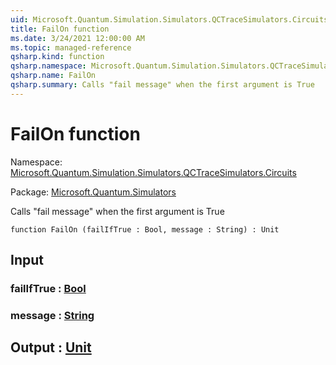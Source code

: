 ```yaml
---
uid: Microsoft.Quantum.Simulation.Simulators.QCTraceSimulators.Circuits.FailOn
title: FailOn function
ms.date: 3/24/2021 12:00:00 AM
ms.topic: managed-reference
qsharp.kind: function
qsharp.namespace: Microsoft.Quantum.Simulation.Simulators.QCTraceSimulators.Circuits
qsharp.name: FailOn
qsharp.summary: Calls "fail message" when the first argument is True
---
```


# FailOn function

Namespace: [Microsoft.Quantum.Simulation.Simulators.QCTraceSimulators.Circuits](xref:Microsoft.Quantum.Simulation.Simulators.QCTraceSimulators.Circuits)

Package: [Microsoft.Quantum.Simulators](https://nuget.org/packages/Microsoft.Quantum.Simulators)


Calls "fail message" when the first argument is True

```qsharp
function FailOn (failIfTrue : Bool, message : String) : Unit
```


## Input

### failIfTrue : [Bool](xref:microsoft.quantum.lang-ref.bool)




### message : [String](xref:microsoft.quantum.lang-ref.string)





## Output : [Unit](xref:microsoft.quantum.lang-ref.unit)

